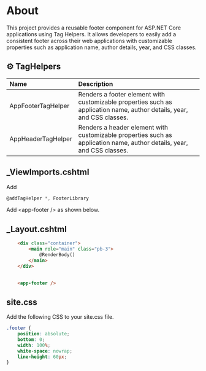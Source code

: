 ﻿# About

This project provides a reusable footer component for ASP.NET Core applications using Tag Helpers. It allows developers to easily add a consistent footer across their web applications with customizable properties such as application name, author details, year, and CSS classes.

## ⚙️ TagHelpers 

| Name | Description |
|:---------|:---------|
| AppFooterTagHelper | Renders a footer element with customizable properties such as application name, author details, year, and CSS classes. |
| AppHeaderTagHelper | Renders a header element with customizable properties such as application name, author details, year, and CSS classes. |


## _ViewImports.cshtml

Add

```csharp
@addTagHelper *, FooterLibrary 
```

Add &lt;app-footer /> as shown below.

## _Layout.cshtml

```html
    <div class="container">
        <main role="main" class="pb-3">
            @RenderBody()
        </main>
    </div>

  
    <app-footer />
```

## site.css

Add the following CSS to your site.css file.

```css
.footer {
    position: absolute;
    bottom: 0;
    width: 100%;
    white-space: nowrap;
    line-height: 60px;
}
```
